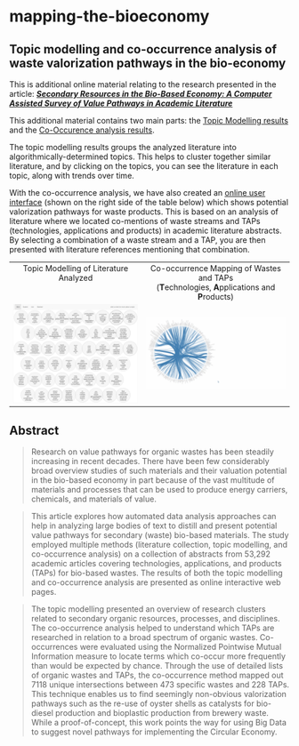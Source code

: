 # mapping-the-bioeconomy

## Topic modelling and co-occurrence analysis of waste valorization pathways in the bio-economy

This is additional online material relating to the research presented in the article:
<b><i>[Secondary Resources in the Bio-Based Economy:  A Computer Assisted Survey of Value Pathways in Academic Literature](https://link.springer.com/article/10.1007/s12649-017-9975-0)</i></b>

This additional material contains two main parts: the [Topic Modelling results](http://isdata-org.github.io/mapping-the-bioeconomy/TopicModelling/index.html) and the [Co-Occurence analysis results](https://github.com/isdata-org/mapping-the-bioeconomy/tree/master/CoOccurrenceAnalysis).

The topic modelling results groups the analyzed literature into algorithmically-determined topics.  This helps to cluster together similar literature, and by clicking on the topics, you can see the literature in each topic, along with trends over time.

With the co-occurrence analysis, we have also created an [online user interface](http://isdata-org.github.io/mapping-the-bioeconomy/CoOccurrenceAnalysis/CircleCoOccurLayout.html) (shown on the right side of the table below) which shows potential valorization pathways for waste products.  This is based on an analysis of literature where we located co-mentions of waste streams and TAPs (technologies, applications and products) in academic literature abstracts.  By selecting a combination of a waste stream and a TAP, you are then presented with literature references mentioning that combination.

<table cellspacing="0" cellpadding="0">
<tr>
<td width=400 valign="top"><center>Topic Modelling of Literature Analyzed</center></td>
<td width=420 valign="top"><center>Co-occurrence Mapping of Wastes and TAPs<br>(<b>T</b>echnologies, <b>A</b>pplications and <b>P</b>roducts)</center></td>
</tr>
<tr>
<td><a href="http://isdata-org.github.io/mapping-the-bioeconomy/TopicModelling/index.html"><img src="/ScreenShots/TopicModellingMainView.png" width="400"></a></td>
<td><a href="./CoOccurrenceAnalysis/README.md"><img src="./CoOccurrenceAnalysis/images/ExampleofUseGIF.gif" width="420"></a></td>
</tr>
</table>

## Abstract

> Research on value pathways for organic wastes has been steadily increasing in recent decades. There have been few considerably broad overview studies of such materials and their valuation potential in the bio-based economy in part because of the vast multitude of materials and processes that can be used to produce energy carriers, chemicals, and materials of value. 

> This article explores how automated data analysis approaches can help in analyzing large bodies of text to distill and present potential value pathways for secondary (waste) bio-based materials. The study employed multiple methods (literature collection, topic modelling, and co-occurrence analysis) on a collection of abstracts from 53,292 academic articles covering technologies, applications, and products (TAPs) for bio-based wastes. The results of both the topic modelling and co-occurrence analysis are presented as online interactive web pages. 

> The topic modelling presented an overview of research clusters related to secondary organic resources, processes, and disciplines. The co-occurrence analysis helped to understand which TAPs are researched in relation to a broad spectrum of organic wastes. Co-occurrences were evaluated using the Normalized Pointwise Mutual Information measure to locate terms which co-occur more frequently than would be expected by chance. Through the use of detailed lists of organic wastes and TAPs, the co-occurrence method mapped out 7118 unique intersections between 473 specific wastes and 228 TAPs. This technique enables us to find seemingly non-obvious valorization pathways such as the re-use of oyster shells as catalysts for bio-diesel production and bioplastic production from brewery waste. While a proof-of-concept, this work points the way for using Big Data to suggest novel pathways for implementing the Circular Economy.
